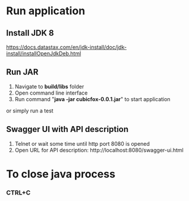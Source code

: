 # Run application

## Install JDK 8

https://docs.datastax.com/en/jdk-install/doc/jdk-install/installOpenJdkDeb.html

## Run JAR

1. Navigate to **build/libs** folder
2. Open command line interface
3. Run command "**java -jar cubicfox-0.0.1.jar**" to start application
   
or simply run a test

## Swagger UI with API description

1. Telnet or wait some time until http port 8080 is opened
2. Open URL for API description: http://localhost:8080/swagger-ui.html

# To close java process
### CTRL+C 
